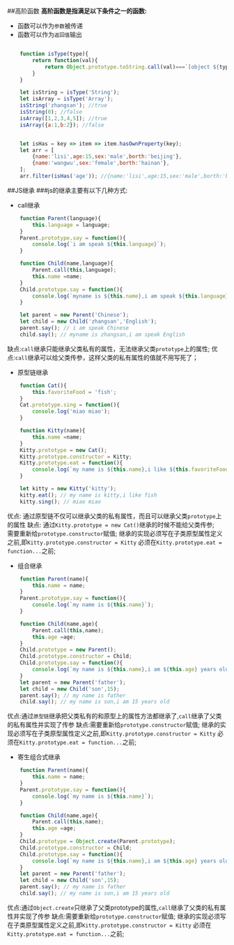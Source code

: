 ##高阶函数
**高阶函数是指满足以下条件之一的函数:** 
- 函数可以作为`参数`被传递 
- 函数可以作为`返回值`输出

```javascript

    function isType(type){
        return function(val){
            return Object.prototype.toString.call(val)===`[object ${type}]`
        }
    }

    let isString = isType('String');
    let isArray = isType('Array');
    isString('zhangsan'); //true
    isString(0); //false
    isArray([1,2,3,4,5]); //true
    isArray({a:1,b:2}); //false  


    let isHas = key => item => item.hasOwnProperty(key);
    let arr = [
        {name:'lisi',age:15,sex:'male',borth:'beijing'},
        {name:'wangwu',sex:'female',borth:'hainan'},        
    ];
    arr.filter(isHas('age')); //{name:'lisi',age:15,sex:'male',borth:'beijing'}
```

##JS继承
###js的继承主要有以下几种方式:
- call继承
```javascript
    function Parent(language){
        this.language = language;
    }
    Parent.prototype.say = function(){
        console.log(`i am speak ${this.language}`);
    }

    function Child(name,language){
        Parent.call(this,language);
        this.name =name;
    }
    Child.prototype.say = function(){
        console.log(`myname is ${this.name},i am speak ${this.language}`);
    }

    let parent = new Parent('Chinese');
    let child = new Child('zhangsan','English');
    parent.say(); // i am speak Chinese
    child.say(); // myname is zhangsan,i am speak English
```
缺点:`call`继承只能继承父类私有的属性，无法继承父类`prototype`上的属性;
优点:`call`继承可以给父类传参，这样父类的私有属性的值就不用写死了；

- 原型链继承
```javascript
    function Cat(){
        this.favoriteFood = 'fish';
    }
    Cat.prototype.sing = function(){
        console.log('miao miao');
    }

    function Kitty(name){
        this.name =name;
    }
    Kitty.prototype = new Cat();
    Kitty.prototype.constructor = Kitty;
    Kitty.prototype.eat = function(){
        console.log(`my name is ${this.name},i like ${this.favoriteFood}`);
    }

    let kitty = new Kitty('kitty');
    kitty.eat(); // my name is kitty,i like fish
    kitty.sing(); // miao miao
```

优点: 通过原型链不仅可以继承父类的私有属性，而且可以继承父类`prototype`上的属性
缺点: 通过`Kitty.prototype = new Cat()`继承的时候不能给父类传参;  
      需要重新给`prototype.constructor`赋值;
      继承的实现必须写在子类原型属性定义之前,即`Kitty.prototype.constructor = Kitty` 必须在`Kitty.prototype.eat = function...`之前;

- 组合继承
```javascript
    function Parent(name){
        this.name = name;
    }
    Parent.prototype.say = function(){
        console.log(`my name is ${this.name}`);
    }

    function Child(name,age){
        Parent.call(this,name);
        this.age =age;
    }
    Child.prototype = new Parent();
    Child.prototype.constructor = Child;
    Child.prototype.say = function(){
        console.log(`my name is ${this.name},i am ${this.age} years old`);
    }
    let parent = new Parent('father');
    let child = new Child('son',15);
    parent.say(); // my name is father
    child.say(); // my name is son,i am 15 years old
```

优点:通过`原型链`继承把父类私有的和原型上的属性方法都继承了,`call`继承了父类的私有属性并实现了传参
缺点:需要重新给`prototype.constructor`赋值;
    继承的实现必须写在子类原型属性定义之前,即`Kitty.prototype.constructor = Kitty` 必须在`Kitty.prototype.eat = function...`之前;

- 寄生组合式继承
```javascript
    function Parent(name){
        this.name = name;
    }
    Parent.prototype.say = function(){
        console.log(`my name is ${this.name}`);
    }

    function Child(name,age){
        Parent.call(this,name);
        this.age =age;
    }
    Child.prototype = Object.create(Parent.prototype);
    Child.prototype.constructor = Child;
    Child.prototype.say = function(){
        console.log(`my name is ${this.name},i am ${this.age} years old`);
    }
    let parent = new Parent('father');
    let child = new Child('son',15);
    parent.say(); // my name is father
    child.say(); // my name is son,i am 15 years old
```
优点:通过`Object.create`只继承了父类prototype的属性,`call`继承了父类的私有属性并实现了传参
缺点:需要重新给`prototype.constructor`赋值;
    继承的实现必须写在子类原型属性定义之前,即`Kitty.prototype.constructor = Kitty` 必须在`Kitty.prototype.eat = function...`之前;
    